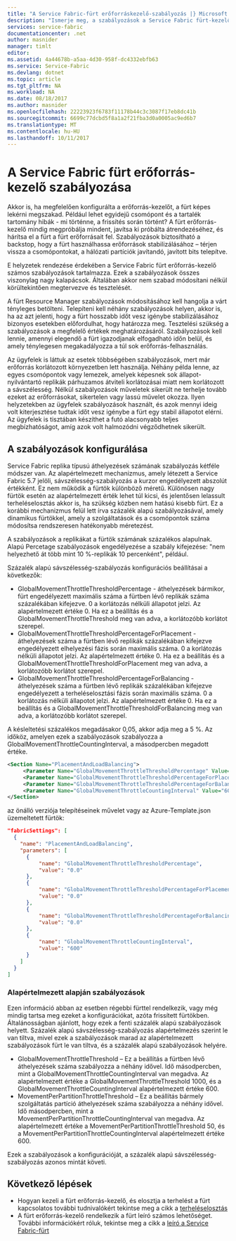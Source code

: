 ```yaml
---
title: "A Service Fabric-fürt erőforráskezelő-szabályozás |} Microsoft Docs"
description: "Ismerje meg, a szabályozások a Service Fabric fürt-kezelő által biztosított konfigurálásához."
services: service-fabric
documentationcenter: .net
author: masnider
manager: timlt
editor: 
ms.assetid: 4a44678b-a5aa-4d30-958f-dc4332ebfb63
ms.service: Service-Fabric
ms.devlang: dotnet
ms.topic: article
ms.tgt_pltfrm: NA
ms.workload: NA
ms.date: 08/18/2017
ms.author: masnider
ms.openlocfilehash: 22223923f6783f11178b44c3c3087f17eb8dc41b
ms.sourcegitcommit: 6699c77dcbd5f8a1a2f21fba3d0a0005ac9ed6b7
ms.translationtype: MT
ms.contentlocale: hu-HU
ms.lasthandoff: 10/11/2017
---
```

# <a name="throttling-the-service-fabric-cluster-resource-manager"></a>A Service Fabric fürt erőforrás-kezelő szabályozása
Akkor is, ha megfelelően konfigurálta a erőforrás-kezelőt, a fürt képes lekérni megszakad. Például lehet egyidejű csomópont és a tartalék tartomány hibák - mi történne, a frissítés során történt? A fürt erőforrás-kezelő mindig megpróbálja mindent, javítsa ki próbálta átrendezéséhez, és hárítsa el a fürt a fürt erőforrásait fel. Szabályozások biztosítható a backstop, hogy a fürt használhassa erőforrások stabilizálásához – térjen vissza a csomópontokat, a hálózati partíciók javítandó, javított bits telepítve.

E helyzetek rendezése érdekében a Service Fabric fürt erőforrás-kezelő számos szabályozások tartalmazza. Ezek a szabályozások összes viszonylag nagy kalapácsok. Általában akkor nem szabad módosítani nélkül körültekintően megtervezve és tesztelését.

A fürt Resource Manager szabályozások módosításához kell hangolja a várt tényleges betölteni. Telepíteni kell néhány szabályozások helyen, akkor is, ha az azt jelenti, hogy a fürt hosszabb időt vesz igénybe stabilizálásához bizonyos esetekben előfordulhat, hogy határozza meg. Tesztelési szükség a szabályozások a megfelelő értékek meghatározásáról. Szabályozások kell lennie, amennyi elegendő a fürt igazodjanak elfogadható időn belül, és amely ténylegesen megakadályozza a túl sok erőforrás-felhasználás. 

Az ügyfelek is láttuk az esetek többségében szabályozások, mert már erőforrás korlátozott környezetben lett használja. Néhány példa lenne, az egyes csomópontok vagy lemezek, amelyek képesnek sok állapot-nyilvántartó replikák párhuzamos átviteli korlátozásai miatt nem korlátozott a sávszélesség. Nélkül szabályozások műveletek sikerült ne terhelje tovább ezeket az erőforrásokat, sikertelen vagy lassú művelet okozza. Ilyen helyzetekben az ügyfelek szabályozások használt, és azok mennyi ideig volt kiterjesztése tudtak időt vesz igénybe a fürt egy stabil állapotot elérni. Az ügyfelek is tisztában készíthet a futó alacsonyabb teljes megbízhatóságot, amíg azok volt halmozódni végződhetnek sikerült.


## <a name="configuring-the-throttles"></a>A szabályozások konfigurálása

Service Fabric replika típusú áthelyezések számának szabályozás kétféle módszer van. Az alapértelmezett mechanizmus, amely létezett a Service Fabric 5.7 jelöli, sávszélesség-szabályozás a kurzor engedélyezett abszolút értékként. Ez nem működik a fürtök különböző méretű. Különösen nagy fürtök esetén az alapértelmezett érték lehet túl kicsi, és jelentősen lelassult terheléselosztás akkor is, ha szükség közben nem hatású kisebb fürt. Ez a korábbi mechanizmus felül lett írva százalék alapú szabályozásával, amely dinamikus fürtökkel, amely a szolgáltatások és a csomópontok száma módosítsa rendszeresen hatékonyabb méretezést.

A szabályozások a replikákat a fürtök számának százalékos alapulnak. Alapú Percetage szabályozások engedélyezése a szabály kifejezése: "nem helyezhető át több mint 10 %-replikák 10 percenként", például.

Százalék alapú sávszélesség-szabályozás konfigurációs beállításai a következők:

  - GlobalMovementThrottleThresholdPercentage - áthelyezések bármikor, fürt engedélyezett maximális száma a fürtben lévő replikák száma százalékában kifejezve. 0 a korlátozás nélküli állapotot jelzi. Az alapértelmezett értéke 0. Ha ez a beállítás és a GlobalMovementThrottleThreshold meg van adva, a korlátozóbb korlátot szerepel.
  - GlobalMovementThrottleThresholdPercentageForPlacement - áthelyezések száma a fürtben lévő replikák százalékában kifejezve engedélyezett elhelyezési fázis során maximális száma. 0 a korlátozás nélküli állapotot jelzi. Az alapértelmezett értéke 0. Ha ez a beállítás és a GlobalMovementThrottleThresholdForPlacement meg van adva, a korlátozóbb korlátot szerepel.
  - GlobalMovementThrottleThresholdPercentageForBalancing - áthelyezések száma a fürtben lévő replikák százalékában kifejezve engedélyezett a terheléselosztási fázis során maximális száma. 0 a korlátozás nélküli állapotot jelzi. Az alapértelmezett értéke 0. Ha ez a beállítás és a GlobalMovementThrottleThresholdForBalancing meg van adva, a korlátozóbb korlátot szerepel.

A késleltetési százalékos megadásakor 0,05, akkor adja meg a 5 %. Az időköz, amelyen ezek a szabályozások szabályozza a GlobalMovementThrottleCountingInterval, a másodpercben megadott értéke.


``` xml
<Section Name="PlacementAndLoadBalancing">
     <Parameter Name="GlobalMovementThrottleThresholdPercentage" Value="0" />
     <Parameter Name="GlobalMovementThrottleThresholdPercentageForPlacement" Value="0" />
     <Parameter Name="GlobalMovementThrottleThresholdPercentageForBalancing" Value="0" />
     <Parameter Name="GlobalMovementThrottleCountingInterval" Value="600" />
</Section>
```

az önálló verziója telepítéseinek művelet vagy az Azure-Template.json üzemeltetett fürtök:

```json
"fabricSettings": [
  {
    "name": "PlacementAndLoadBalancing",
    "parameters": [
      {
          "name": "GlobalMovementThrottleThresholdPercentage",
          "value": "0.0"
      },
      {
          "name": "GlobalMovementThrottleThresholdPercentageForPlacement",
          "value": "0.0"
      },
      {
          "name": "GlobalMovementThrottleThresholdPercentageForBalancing",
          "value": "0.0"
      },
      {
          "name": "GlobalMovementThrottleCountingInterval",
          "value": "600"
      }
    ]
  }
]
```

### <a name="default-count-based-throttles"></a>Alapértelmezett alapján szabályozások
Ezen információ abban az esetben régebbi fürttel rendelkezik, vagy még mindig tartsa meg ezeket a konfigurációkat, azóta frissített fürtökben. Általánosságban ajánlott, hogy ezek a fenti százalék alapú szabályozások helyett. Százalék alapú sávszélesség-szabályozás alapértelmezés szerint le van tiltva, mivel ezek a szabályozások marad az alapértelmezett szabályozások fürt le van tiltva, és a százalék alapú szabályozások helyére. 

  - GlobalMovementThrottleThreshold – Ez a beállítás a fürtben lévő áthelyezések száma szabályozza a néhány idővel. Idő másodpercben, mint a GlobalMovementThrottleCountingInterval van megadva. Az alapértelmezett értéke a GlobalMovementThrottleThreshold 1000, és a GlobalMovementThrottleCountingInterval alapértelmezett értéke 600.
  - MovementPerPartitionThrottleThreshold – Ez a beállítás bármely szolgáltatás partíció áthelyezések száma szabályozza a néhány idővel. Idő másodpercben, mint a MovementPerPartitionThrottleCountingInterval van megadva. Az alapértelmezett értéke a MovementPerPartitionThrottleThreshold 50, és a MovementPerPartitionThrottleCountingInterval alapértelmezett értéke 600.

Ezek a szabályozások a konfigurációját, a százalék alapú sávszélesség-szabályozás azonos mintát követi.

## <a name="next-steps"></a>Következő lépések
- Hogyan kezeli a fürt erőforrás-kezelő, és elosztja a terhelést a fürt kapcsolatos további tudnivalókért tekintse meg a cikk a [terheléselosztás](service-fabric-cluster-resource-manager-balancing.md)
- A fürt erőforrás-kezelő rendelkezik a fürt leíró számos lehetőséget. További információkért róluk, tekintse meg a cikk a [leíró a Service Fabric-fürt](service-fabric-cluster-resource-manager-cluster-description.md)
